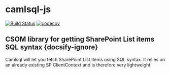 # camlsql-js

[![Build Status](https://travis-ci.org/dlid/camlsql-js.svg?branch=master)](https://travis-ci.org/dlid/camlsql-js) [![codecov](https://codecov.io/gh/dlid/camlsql-js/branch/master/graph/badge.svg)](https://codecov.io/gh/dlid/camlsql-js)

## CSOM library for getting SharePoint List items SQL syntax {docsify-ignore}

Camlsql will let you fetch SharePoint List Items using SQL syntax. It relies on an already existing SP ClientContext and is therefore very lightweight.
